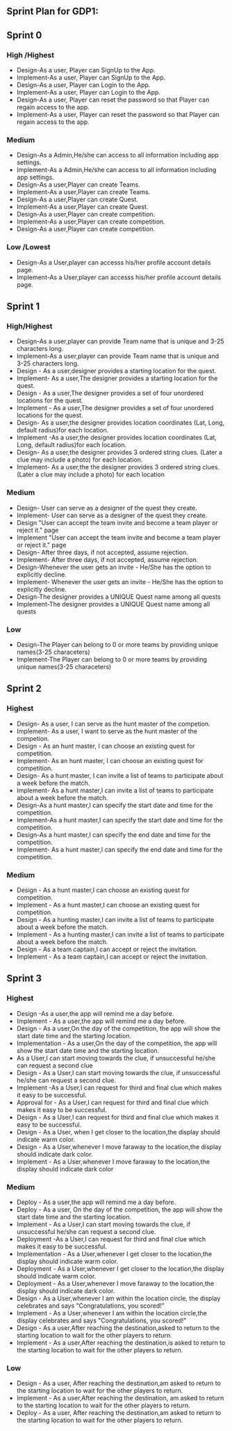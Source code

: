 ## Sprint Plan for GDP1:

## Sprint 0

### High /Highest

* Design-As a user, Player can SignUp to the App.
* Implement-As a user, Player can SignUp to the App.
* Design-As a user, Player can Login to the App.
* Implement-As a user, Player can Login to the App.
* Design-As a user, Player can reset the password so that Player can regain access to the app.
* Implement-As a user, Player can reset the password so that Player can regain access to the app.

### Medium
* Design-As a Admin,He/she can access to all information including app settings.
* Implement-As a Admin,He/she can access to all information including app settings.
* Design-As a user,Player can create Teams.
* Implement-As a user,Player can create Teams.
* Design-As a user,Player can create Quest.
* Implement-As a user,Player can create Quest.
* Design-As a user,Player can create competition.
* Implement-As a user,Player can create competition.
* Design-As a user,Player can create competition.

### Low /Lowest
* Design-As a User,player can accesss his/her profile account details page.
* Implement-As a User,player can accesss his/her profile account details page.


## Sprint 1
### High/Highest
* Design-As a user,player can provide Team name that is  unique and 3-25 characters long.
* Implement-As a user,player can provide Team name that is  unique and 3-25 characters long.
* Design - As a user,designer provides a starting location for the quest.
* Implement- As a user,The designer provides a starting location for the quest.
* Design - As a user,The designer provides a set of four unordered locations for the quest.
* Implement - As a user,The designer provides a set of four unordered locations for the quest.
* Design- As a user,the designer provides location coordinates (Lat, Long, default radius)for each location.
* Implement -As a user,the designer provides location coordinates (Lat, Long, default radius)for each location.
* Design- As a user,the designer provides 3 ordered string clues. (Later a clue may include a photo) for each location.
* Implement- As a user,the the designer provides 3 ordered string clues. (Later a clue may include a photo) for each location

### Medium
* Design- User can serve as a designer of the quest they create.
* Implement- User can serve as a designer of the quest they create.
* Design "User can accept the team invite and become a team player or reject it." page
* Implement "User can accept the team invite and become a team player or reject it." page
* Design- After three days, if not accepted, assume rejection.
* Implement- After three days, if not accepted, assume rejection.
* Design-Whenever the user gets an invite - He/She has the option to explicitly decline.
* Implement- Whenever the user gets an invite - He/She has the option to explicitly decline.
* Design-The designer provides a UNIQUE Quest name among all quests
* Implement-The designer provides a UNIQUE Quest name among all quests

### Low
* Design-The Player can belong to 0 or more teams by providing unique names(3-25 characeters)
* Implement-The Player can belong to 0 or more teams by providing unique names(3-25 characeters)

## Sprint 2
### Highest
* Design- As a user, I can serve as the hunt master of the competion.
* Implement- As a user, I want to serve as the hunt master of the competion.
* Design - As an hunt master, I can choose an existing quest for competition.
* Implement- As an hunt master, I can choose an existing quest for competition.
* Design- As a hunt master, I can invite a list of teams to participate about a week before the match.
* Implement- As a hunt master,I can invite a list of teams to participate about a week before the match.
* Design-As a hunt master,I can specify the start date and time for the competition.
* Implement-As a hunt master,I can specify the start date and time for the competition.
* Design-As a hunt master,I can specify the end date and time for the competition.
* Implement- As a hunt master,I can specify the end date and time for the competition.
### Medium
* Design - As a hunt master,I can choose an existing quest for competition.
* Implement - As a hunt master,I can choose an existing quest for competition.
* Design - As a hunting master,I can invite a list of teams to participate about a week before the match.
* Implement - As a hunting master,I can invite a list of teams to participate about a week before the match.
* Design - As a team captain,I can accept or reject the invitation.
* Implement - As a team captain,I can accept or reject the invitation.

## Sprint 3
### Highest

* Design -As a user,the app will remind me a day before.
* Implement - As a user,the app will remind me a day before.
* Design - As a user,On the day of the competition, the app will show the start date time and the starting location.
* Implementation - As a user,On the day of the competition, the app will show the start date time and the starting location.
* As a User,I can start moving towards the clue, if unsuccessful he/she can request a second clue
* Design - As a User,I can start moving towards the clue, if unsuccessful he/she can request a second clue.
* Implement -As a User,I can request for third and final clue which makes it easy to be successful.
* Approval for - As a User,I can request for third and final clue which makes it easy to be successful.
* Design - As a User,I can request for third and final clue which makes it easy to be successful.
* Design - As a User, when I get closer to the location,the display should indicate warm color.
* Design - As a User,whenever I move faraway to the location,the display should indicate dark color.
* Implement - As a User,whenever I move faraway to the location,the display should indicate dark color

### Medium

* Deploy -  As a user,the app will remind me a day before.
* Deploy - As a user, On the day of the competition, the app will show the start date time and the starting location.
* Implement - As a User,I can start moving towards the clue, if unsuccessful he/she can request a second clue.
* Deployment -As a User,I can request for third and final clue which makes it easy to be successful.
* Implementation - As a User,whenever I get closer to the location,the display should indicate warm color.
* Deployment - As a User,whenever I get closer to the location,the display should indicate warm color.
* Deployment - As a User,whenever I move faraway to the location,the display should indicate dark color.
* Design - As a User,whenever I am within the location circle, the display celebrates and says "Congratulations, you scored!"
* Implement - As a User,whenever I am within the location circle,the display celebrates and says "Congratulations, you scored!"
* Design - As a user,After reaching the destination,asked to return to the starting location to wait for the other players to return.
* Implement - As a user,After reaching the destination,is asked to return to the starting location to wait for the other players to return.

### Low
* Design - As a user, After reaching the destination,am asked to return to the starting location to wait for the other players to return.
* Implement - As a user,After reaching the destination, am asked to return to the starting location to wait for the other players to return.
* Deploy - As a user, After reaching the destination,am asked to return to the starting location to wait for the other players to return.


